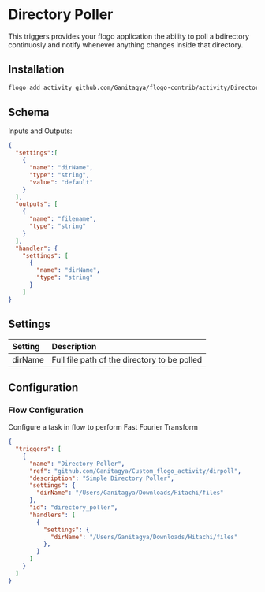 



# Directory Poller
This triggers provides your flogo application the ability to poll a bdirectory continuosly and notify whenever anything changes inside that directory.


## Installation

```bash
flogo add activity github.com/Ganitagya/flogo-contrib/activity/DirectoryPoller
```

## Schema
Inputs and Outputs:

```json
{
  "settings":[
    {
      "name": "dirName",
      "type": "string",
      "value": "default"
    }
  ],
  "outputs": [
    {
      "name": "filename",
      "type": "string"
    }
  ],
  "handler": {
    "settings": [
      {
        "name": "dirName",
        "type": "string"
      }
    ]
}
```
## Settings
| Setting     | Description    |
|:------------|:---------------|
| dirName   | Full file path of the directory to be polled |         

## Configuration


### Flow Configuration
Configure a task in flow to perform Fast Fourier Transform

```json
{
  "triggers": [
    {
      "name": "Directory Poller",
      "ref": "github.com/Ganitagya/Custom_flogo_activity/dirpoll",
      "description": "Simple Directory Poller",
      "settings": {
        "dirName": "/Users/Ganitagya/Downloads/Hitachi/files"
      },
      "id": "directory_poller",
      "handlers": [
        {
          "settings": {
            "dirName": "/Users/Ganitagya/Downloads/Hitachi/files"
          },
        }
      ]
    }
  ]
}
```
